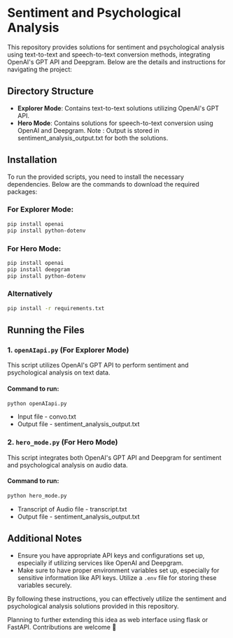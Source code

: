 # Sentiment and Psychological Analysis

This repository provides solutions for sentiment and psychological analysis using text-to-text and speech-to-text conversion methods, integrating OpenAI's GPT API and Deepgram. Below are the details and instructions for navigating the project:

## Directory Structure

- **Explorer Mode**: Contains text-to-text solutions utilizing OpenAI's GPT API.
- **Hero Mode**: Contains solutions for speech-to-text conversion using OpenAI and Deepgram.
Note : Output is stored in sentiment_analysis_output.txt for both the solutions.
## Installation

To run the provided scripts, you need to install the necessary dependencies. Below are the commands to download the required packages:

### For Explorer Mode:
```bash
pip install openai
pip install python-dotenv
```

### For Hero Mode:
```bash
pip install openai
pip install deepgram
pip install python-dotenv
```
### Alternatively
```bash
pip install -r requirements.txt
```
## Running the Files

### 1. `openAIapi.py` (For Explorer Mode)

This script utilizes OpenAI's GPT API to perform sentiment and psychological analysis on text data.

#### Command to run:
```bash
python openAIapi.py
```
- Input file - convo.txt 
- Output file - sentiment_analysis_output.txt

### 2. `hero_mode.py` (For Hero Mode)

This script integrates both OpenAI's GPT API and Deepgram for sentiment and psychological analysis on audio data.

#### Command to run:
```bash
python hero_mode.py
```
- Transcript of Audio file - transcript.txt
- Output file - sentiment_analysis_output.txt

## Additional Notes

- Ensure you have appropriate API keys and configurations set up, especially if utilizing services like OpenAI and Deepgram.
- Make sure to have proper environment variables set up, especially for sensitive information like API keys. Utilize a `.env` file for storing these variables securely.

By following these instructions, you can effectively utilize the sentiment and psychological analysis solutions provided in this repository.

Planning to further extending this idea as web interface using flask or FastAPI. Contributions are welcome 🤍